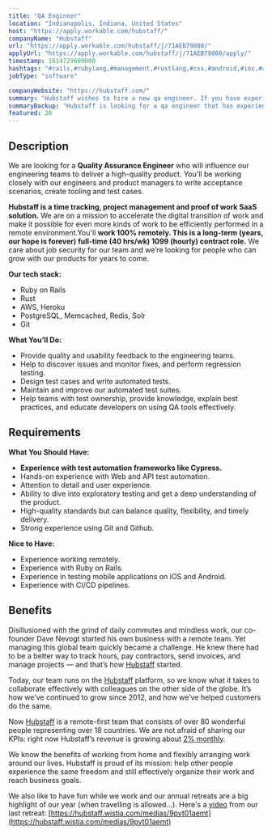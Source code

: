 ```yaml
---
title: "QA Engineer"
location: "Indianapolis, Indiana, United States"
host: "https://apply.workable.com/hubstaff/"
companyName: "Hubstaff"
url: "https://apply.workable.com/hubstaff/j/71AEB79880/"
applyUrl: "https://apply.workable.com/hubstaff/j/71AEB79880/apply/"
timestamp: 1614729600000
hashtags: "#rails,#rubylang,#management,#rustlang,#css,#android,#ios,#aws,#heroku,#git"
jobType: "software"

companyWebsite: "https://hubstaff.com/"
summary: "Hubstaff wishes to hire a new qa engineer. If you have experience with test automation frameworks like Cypress, consider applying."
summaryBackup: "Hubstaff is looking for a qa engineer that has experience in: #rails, #rubylang, #management."
featured: 20
---
```


## Description

We are looking for a **Quality Assurance Engineer** who will influence our engineering teams to deliver a high-quality product. You'll be working closely with our engineers and product managers to write acceptance scenarios, create tooling and test cases.

**Hubstaff is a time tracking, project management and proof of work SaaS solution.** We are on a mission to accelerate the digital transition of work and make it possible for even more kinds of work to be efficiently performed in a remote environment.You'll **work 100% remotely. This is a long-term (years, our hope is forever) full-time (40 hrs/wk) 1099 (hourly) contract role.** We care about job security for our team and we’re looking for people who can grow with our products for years to come.

**Our tech stack:**

*   Ruby on Rails
*   Rust
*   AWS, Heroku
*   PostgreSQL, Memcached, Redis, Solr
*   Git

**What You’ll Do:**

*   Provide quality and usability feedback to the engineering teams.
*   Help to discover issues and monitor fixes, and perform regression testing.
*   Design test cases and write automated tests.
*   Maintain and improve our automated test suites.
*   Help teams with test ownership, provide knowledge, explain best practices, and educate developers on using QA tools effectively.

## Requirements

**What You Should Have:**

*   **Experience with test automation frameworks like Cypress.**
*   Hands-on experience with Web and API test automation.
*   Attention to detail and user experience.
*   Ability to dive into exploratory testing and get a deep understanding of the product.
*   High-quality standards but can balance quality, flexibility, and timely delivery.
*   Strong experience using Git and Github.

**Nice to Have:**

*   Experience working remotely.
*   Experience with Ruby on Rails.
*   Experience in testing mobile applications on iOS and Android.
*   Experience with CI/CD pipelines.

## Benefits

Disillusioned with the grind of daily commutes and mindless work, our co-founder Dave Nevogt started his own business with a remote team. Yet managing this global team quickly became a challenge. He knew there had to be a better way to track hours, pay contractors, send invoices, and manage projects — and that’s how [Hubstaff](https://hubstaff.com/) started.

Today, our team runs on the [Hubstaff](https://hubstaff.com/) platform, so we know what it takes to collaborate effectively with colleagues on the other side of the globe. It’s how we’ve continued to grow since 2012, and how we’ve helped customers do the same.

Now [Hubstaff](https://hubstaff.com/) is a remote-first team that consists of over 80 wonderful people representing over 18 countries. We are not afraid of sharing our KPIs: right now Hubstaff’s revenue is growing about [2% monthly](https://hubstaff.baremetrics.com/).

We know the benefits of working from home and flexibly arranging work around our lives. Hubstaff is proud of its mission: help other people experience the same freedom and still effectively organize their work and reach business goals.

We also like to have fun while we work and our annual retreats are a big highlight of our year (when travelling is allowed...). Here's a [video](https://hubstaff.wistia.com/medias/9pyt01aemt) from our last retreat: [https://hubstaff.wistia.com/medias/9pyt01aemt](https://hubstaff.wistia.com/medias/9pyt01aemt)
